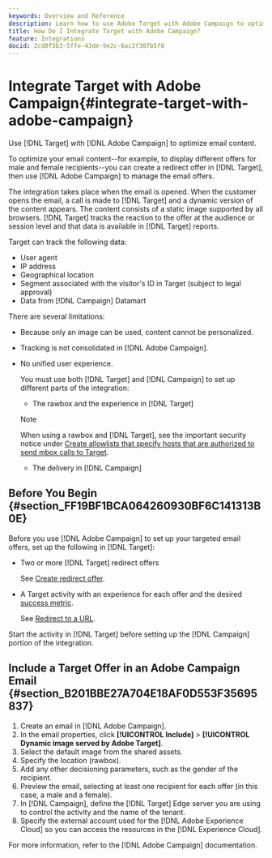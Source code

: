 ```yaml
---
keywords: Overview and Reference
description: Learn how to use Adobe Target with Adobe Campaign to optimize email content.
title: How Do I Integrate Target with Adobe Campaign?
feature: Integrations
docid: 2cd0f5b3-5ffe-43de-9e2c-6ac2f307b5f8
---
```


# Integrate Target with Adobe Campaign{#integrate-target-with-adobe-campaign}

Use [!DNL Target] with [!DNL Adobe Campaign] to optimize email content.

To optimize your email content--for example, to display different offers for male and female recipients--you can create a redirect offer in [!DNL Target], then use [!DNL Adobe Campaign] to manage the email offers.

The integration takes place when the email is opened. When the customer opens the email, a call is made to [!DNL Target] and a dynamic version of the content appears. The content consists of a static image supported by all browsers. [!DNL Target] tracks the reaction to the offer at the audience or session level and that data is available in [!DNL Target] reports.

Target can track the following data:

* User agent 
* IP address 
* Geographical location 
* Segment associated with the visitor's ID in Target (subject to legal approval) 
* Data from [!DNL Campaign] Datamart

There are several limitations:

* Because only an image can be used, content cannot be personalized. 
* Tracking is not consolidated in [!DNL Adobe Campaign]. 
* No unified user experience.

  You must use both [!DNL Target] and [!DNL Campaign] to set up different parts of the integration:

    * The rawbox and the experience in [!DNL Target]

    >[!NOTE]
    >
    >When using a rawbox and [!DNL Target], see the important security notice under [Create allowlists that specify hosts that are authorized to send mbox calls to Target](/help/administrating-target/hosts.md#allowlist). 

    * The delivery in [!DNL Campaign]

## Before You Begin {#section_FF19BF1BCA064260930BF6C141313B0E}

Before you use [!DNL Adobe Campaign] to set up your targeted email offers, set up the following in [!DNL Target]:

* Two or more [!DNL Target] redirect offers

  See [Create redirect offer](/help/c-experiences/c-manage-content/offer-redirect.md). 
* A Target activity with an experience for each offer and the desired [success metric](/help/c-activities/r-success-metrics/success-metrics.md).

  See [Redirect to a URL](/help/c-experiences/c-visual-experience-composer/redirect-offer.md).

Start the activity in [!DNL Target] before setting up the [!DNL Campaign] portion of the integration.

## Include a Target Offer in an Adobe Campaign Email {#section_B201BBE27A704E18AF0D553F35695837}

1. Create an email in [!DNL Adobe Campaign]. 
1. In the email properties, click **[!UICONTROL Include]** > **[!UICONTROL Dynamic image served by Adobe Target]**. 
1. Select the default image from the shared assets. 
1. Specify the location (rawbox). 
1. Add any other decisioning parameters, such as the gender of the recipient. 
1. Preview the email, selecting at least one recipient for each offer (in this case, a male and a female). 
1. In [!DNL Campaign], define the [!DNL Target] Edge server you are using to control the activity and the name of the tenant. 
1. Specify the external account used for the [!DNL Adobe Experience Cloud] so you can access the resources in the [!DNL Experience Cloud].

For more information, refer to the [!DNL Adobe Campaign] documentation. 

